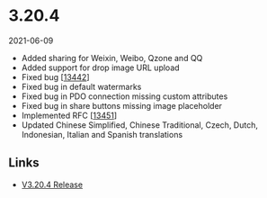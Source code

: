 # 3.20.4

2021-06-09

- Added sharing for Weixin, Weibo, Qzone and QQ
- Added support for drop image URL upload
- Fixed bug [[13442](https://chevereto.com/community/threads/13442/)]
- Fixed bug in default watermarks
- Fixed bug in PDO connection missing custom attributes
- Fixed bug in share buttons missing image placeholder
- Implemented RFC [[13451](https://chevereto.com/community/threads/13451/)]
- Updated Chinese Simplified, Chinese Traditional, Czech, Dutch, Indonesian, Italian and Spanish translations

## Links

- [V3.20.4 Release](https://chevereto.com/community/threads/chevereto-v3-20-4.13462/)